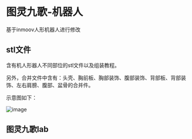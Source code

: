 <h1>图灵九歌-机器人</h1>

基于inmoov人形机器人进行修改

<h2>stl文件</h2>

含有机人形器人不同部位的stl文件以及组装教程。

另外，合并文件中含有：头壳、胸前板、胸部装饰、腹部装饰、背部板、背部装饰、左右肩膀、腹部、盆骨的合并件。

示意图如下：

![image](https://github.com/user-attachments/assets/139d4b0c-6625-497e-b05f-1e8a25e166d6)

<h2>图灵九歌lab</h2>

